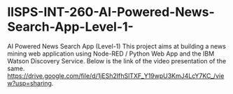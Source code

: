 # llSPS-INT-260-AI-Powered-News-Search-App-Level-1-
AI Powered News Search App (Level-1)
This project aims at building a news mining web application using Node-RED / Python Web App and the IBM Watson Discovery Service. Below is the link of the video presentation of the same.
https://drive.google.com/file/d/1jESh2IfhSlTXF_Y19wpU3KmJ4LcY7KC_/view?usp=sharing.
